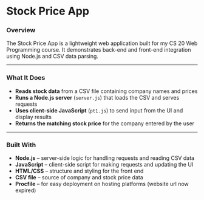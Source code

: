 # Stock Price App

### Overview
The Stock Price App is a lightweight web application built for my CS 20 Web Programming course. It demonstrates back-end and front-end integration using Node.js and CSV data parsing.

---

### What It Does
- **Reads stock data** from a CSV file containing company names and prices  
- **Runs a Node.js server** (`server.js`) that loads the CSV and serves requests  
- **Uses client-side JavaScript** (`pt1.js`) to send input from the UI and display results  
- **Returns the matching stock price** for the company entered by the user  

---

### Built With
- **Node.js** – server-side logic for handling requests and reading CSV data  
- **JavaScript** – client-side script for making requests and updating the UI  
- **HTML/CSS** – structure and styling for the front end  
- **CSV file** – source of company and stock price data  
- **Procfile** – for easy deployment on hosting platforms (website url now expired)
